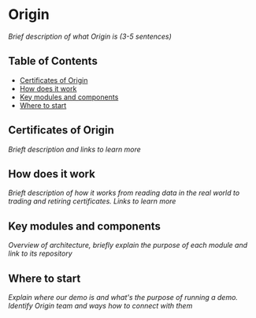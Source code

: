 # Origin
_Brief description of what Origin is (3-5 sentences)_

## Table of Contents
- [Certificates of Origin](#certificates-of-origin)
- [How does it work](#how-does-it-work)
- [Key modules and components](#key-modules-and-components)
- [Where to start](#where-to-start)

## Certificates of Origin
_Brieft description and links to learn more_

## How does it work
_Brieft description of how it works from reading data in the real world to trading and retiring certificates. Links to learn more_

## Key modules and components
_Overview of architecture, briefly explain the purpose of each module and link to its repository_

## Where to start
_Explain where our demo is and what's the purpose of running a demo. Identify Origin team and ways how to connect with them_
